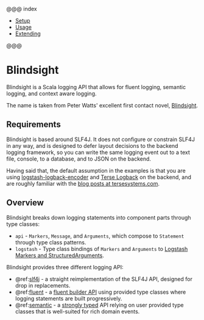 @@@ index

* [Setup](setup/index.md)
* [Usage](usage/index.md)
* [Extending](extending/index.md)

@@@

# Blindsight

Blindsight is a Scala logging API that allows for fluent logging, semantic logging, and context aware logging.

The name is taken from Peter Watts' excellent first contact novel, [Blindsight](https://en.wikipedia.org/wiki/Blindsight_\(Watts_novel\)).

## Requirements

Blindsight is based around SLF4J.  It does not configure or constrain SLF4J in any way, and is designed to defer layout decisions to the backend logging framework, so you can write the same logging event out to a text file, console, to a database, and to JSON on the backend.  

Having said that, the default assumption in the examples is that you are using [logstash-logback-encoder](https://github.com/logstash/logstash-logback-encoder) and [Terse Logback](https://tersesystems.github.io/terse-logback/) on the backend, and are roughly familiar with the [blog posts at tersesystems.com](https://tersesystems.com/category/logging/).

## Overview

Blindsight breaks down logging statements into component parts through type classes:

* `api` - `Markers`, `Message`, and `Arguments`, which compose to `Statement` through type class patterns.
* `logstash` - Type class bindings of `Markers` and `Arguments` to [Logstash Markers and StructuredArguments](https://github.com/logstash/logstash-logback-encoder#event-specific-custom-fields).

Blindsight provides three different logging API: 

*  @ref:[slf4j](usage/slf4j.md) - a straight reimplementation of the SLF4J API, designed for drop in replacements.
*  @ref:[fluent](usage/fluent.md) - a [fluent builder API](https://martinfowler.com/bliki/FluentInterface.html) using provided type classes where logging statements are built progressively.
* @ref:[semantic](usage/semantic.md) - a [strongly typed](https://github.com/microsoft/perfview/blob/master/documentation/TraceEvent/TraceEventProgrammersGuide.md#introduction-strongly-typed-semantic-logging) API relying on user provided type classes that is well-suited for rich domain events.
